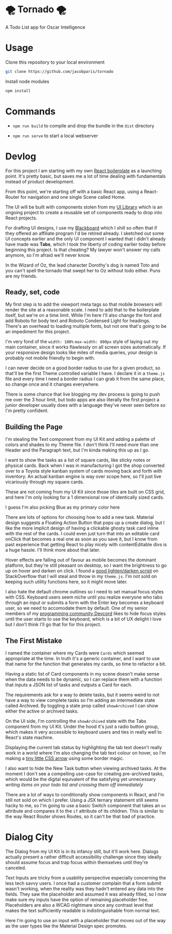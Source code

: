 # 🌪 Tornado 🌪
A Todo List app for Oscar Intelligence

# Usage

Clone this repository to your local environment

```sh
git clone https://github.com/jacobparis/tornado
```

Install node modules

```sh
npm install
```

# Commands

* `npm run build` to compile and drop the bundle in the `dist` directory

* `npm run serve` to start a local webserver 

# Devlog

For this project I am starting with my own [React boilerplate](https://github.com/JacobParis/react-boilerplate) as a launching point. It's pretty basic, but saves me a lot of time dealing with fundamentals instead of product development.

From this point, we're starting off with a basic React app, using a React-Router for navigation and one single Scene called Home. 

The UI will be built with components stolen from my [UI Library](https://jacobparis.com/ui/) which is an ongoing project to create a reusable set of components ready to drop into React projects. 

For drafting UI designs, I use my [Blackboard](https://writeonblackboard.com/) which I shill so often that if they offered an affiliate program I'd be retired already. I sketched out some UI concepts earlier and the only UI component I wanted that I didn't already have made was **Tabs**, which I took the liberty of coding earlier today before beginning this project. Is that cheating? My lawyer won't answer my calls anymore, so I'm afraid we'll never know.

In the Wizard of Oz, the lead character Dorothy's dog is named Toto and you can't spell the tornado that swept her to Oz without todo either. Puns are my friends.

## Ready, set, code

My first step is to add the viewport meta tags so that mobile browsers will render the site at a reasonable scale. I need to add that to the boilerplate itself, but we're on a time limit. While I'm here I'll also change the font and add Roboto for body text and Roboto Condensed Light for headings. There's an overhead to loading multiple fonts, but not one that's going to be an impediment for this project. 

I'm very fond of the `width: 100%` `max-width: 800px` style of laying out my main container, since it works flawlessly on all screen sizes automatically. If your responsive design looks like miles of media queries, your design is probably not mobile friendly to begin with. 

I can never decide on a good border radius to use for a given product, so that'll be the first Theme controlled variable I have. I declare it in a `theme.js` file and every time I need a border radius I can grab it from the same place, so change once and it changes everywhere. 

There is some chance that live blogging my dev process is going to push me over the 3 hour limit, but todo apps are also literally the first project a junior developer usually does with a language they've never seen before so I'm pretty confident.

## Building the Page

I'm stealing the Text component from my UI Kit and adding a palette of colors and shades to my Theme file. I don't think I'll need more than one Header and the Paragraph text, but I'm kinda making this up as I go. 

I want to show the tasks as a list of square cards, like sticky notes or physical cards. Back when I was in manufacturing I got the shop converted over to a Toyota style kanban system of cards moving back and forth with inventory. An actual kanban engine is way over scope here, so I'll just live vicariously through my square cards.

These are not coming from my UI Kit since those tiles are built on CSS grid, and here I'm only looking for a 1 dimensional row of identically sized cards.

I guess I'm also picking Blue as my primary color here

There are lots of options for choosing how to add a new task. Material design suggests a Floating Action Button that pops up a create dialog, but I like the more implicit design of having a clickable ghosty task card inline with the rest of the cards. I could even just turn that into an editable card onClick that becomes a real one as soon as you save it, but I know from past experience that getting React to play nicely with contentEditable divs is a huge hassle. I'll think more about that later.

Hover effects are falling out of favour as mobile becomes the dominant platform, but they're still pleasant on desktop, so I want the brightness to go up on hover and darken on click. I found a [good lighten/darken script](https://stackoverflow.com/questions/5560248/programmatically-lighten-or-darken-a-hex-color-or-rgb-and-blend-colors) on StackOverflow that I will steal and throw in my `theme.js`. I'm not sold on keeping such utility functions here, so it might move later. 

I also hate the default chrome outlines so I need to set manual focus styles with CSS. Keyboard users seem niche until you realize everyone who tabs through an input or submits a form with the Enter key becomes a keyboard user, so we need to accomodate them by default. One of my senior members of my [programming community Devcord](https://devcord.com/) likes to hide focus styles until the user starts to use the keyboard, which is a bit of UX delight I love but I don't think I'll go that for for this project.

## The First Mistake

I named the container where my Cards were `Cards` which seemed appropriate at the time. In truth it's a generic container, and I want to use that name for the function that generates my cards, so time to refactor a bit. 

Having a static list of Card components in my scene doesn't make sense when the data needs to be dynamic, so I can replace them with a function that inputs a JSON list of tasks and outputs a Card for each.

The requirements ask for a way to delete tasks, but it seems weird to not have a way to view complete tasks so I'm adding an intermediate state called Archived. By toggling a state prop called `showArchived` I can show either the active or archived tasks.

On the UI side, I'm controlling the `showArchived` state with the Tabs component from my UI Kit. Under the hood it's just a radio button group, which makes it very accessible to keyboard users and ties in really well to React's state machine.

Displaying the current tab status by highlighting the tab text doesn't really work in a world where I'm also changing the tab text colour on hover, so I'm making a [tiny little CSS arrow](https://css-tricks.com/snippets/css/css-triangle/) using some border magic.

I also want to hide the New Task button when viewing archived tasks. At the moment I don't see a compelling use-case for creating pre-archived tasks, which would be the digital equivalent of the satisfying yet unnecessary *writing items on your todo list and crossing them off immediately*

There are a lot of ways to conditionally show components in React, and I'm still not sold on which I prefer. Using a JSX ternary statement still seems hacky to me, so I'm going to use a basic Switch component that takes an `on` attribute and compares it to the `if` attribute of its children. This is similar to the way React Router shows Routes, so it can't be that bad of practice.

# Dialog City

The Dialog from my UI Kit is in its infancy still, but it'll work here. Dialogs actually present a rather difficult accessibility challenge since they ideally should assume focus and trap focus within themselves until they're canceled.

Text Inputs are tricky from a usability perspective especially concerning the less tech savvy users. I once had a customer complain that a form submit wasn't working, when the reality was they hadn't entered any data into the fields. They saw the placeholder and assumed it was already filled, so I now make sure my inputs have the option of remaining placeholder free. Placeholders are also a WCAG nightmare since any contrast level that makes the text sufficiently readable is indistinguishable from normal text.

Here I'm going to use an input with a placeholder that moves out of the way as the user types like the Material Design spec promotes.
